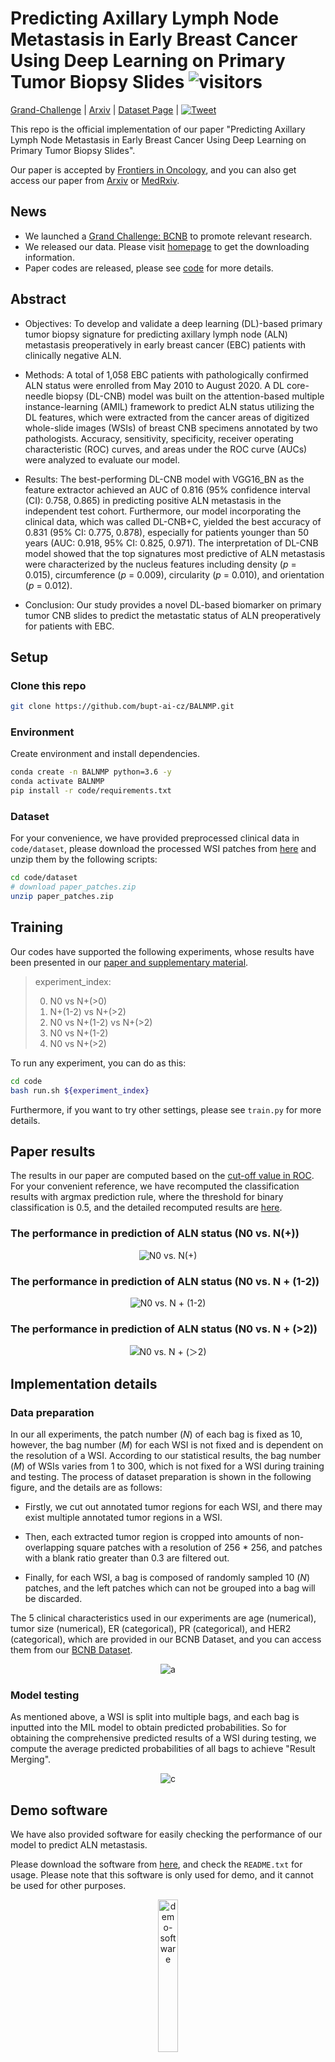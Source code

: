 # Predicting Axillary Lymph Node Metastasis in Early Breast Cancer Using Deep Learning on Primary Tumor Biopsy Slides ![visitors](https://visitor-badge.glitch.me/badge?page_id=bupt-ai-cz.BALNMP)
[Grand-Challenge](https://bcnb.grand-challenge.org/) | [Arxiv](https://arxiv.org/abs/2112.02222) | [Dataset Page](https://bupt-ai-cz.github.io/BCNB/) | [![Tweet](https://img.shields.io/twitter/url/http/shields.io.svg?style=social)](https://twitter.com/intent/tweet?text=Codes%20and%20Data%20for%20Our%20Paper:%20"Predicting%20Axillary%20Lymph%20Node%20Metastasis%20in%20Early%20Breast%20Cancer"%20&url=https://github.com/bupt-ai-cz/BALNMP)

This repo is the official implementation of our paper "Predicting Axillary Lymph Node Metastasis in Early Breast Cancer Using Deep Learning on Primary Tumor Biopsy Slides".

Our paper is accepted by [Frontiers in Oncology](https://www.frontiersin.org/articles/10.3389/fonc.2021.759007/full), and you can also get access our paper from [Arxiv](https://arxiv.org/abs/2112.02222) or [MedRxiv](https://www.medrxiv.org/content/10.1101/2021.10.10.21264721).

## News
- We launched a [Grand Challenge: BCNB](https://bcnb.grand-challenge.org/) to promote relevant research.
- We released our data. Please visit [homepage](https://bupt-ai-cz.github.io/BCNB/) to get the downloading information.
- Paper codes are released, please see [code](./code) for more details.

## Abstract

- Objectives: To develop and validate a deep learning (DL)-based primary tumor biopsy signature for predicting axillary lymph node (ALN) metastasis preoperatively in early breast cancer (EBC) patients with clinically negative ALN.

- Methods: A total of 1,058 EBC patients with pathologically confirmed ALN status were enrolled from May 2010 to August 2020. A DL core-needle biopsy (DL-CNB) model was built on the attention-based multiple instance-learning (AMIL) framework to predict ALN status utilizing the DL features, which were extracted from the cancer areas of digitized whole-slide images (WSIs) of breast CNB specimens annotated by two pathologists. Accuracy, sensitivity, specificity, receiver operating characteristic (ROC) curves, and areas under the ROC curve (AUCs) were analyzed to evaluate our model.

- Results: The best-performing DL-CNB model with VGG16_BN as the feature extractor achieved an AUC of 0.816 (95% confidence interval (CI): 0.758, 0.865) in predicting positive ALN metastasis in the independent test cohort. Furthermore, our model incorporating the clinical data, which was called DL-CNB+C, yielded the best accuracy of 0.831 (95% CI: 0.775, 0.878), especially for patients younger than 50 years (AUC: 0.918, 95% CI: 0.825, 0.971). The interpretation of DL-CNB model showed that the top signatures most predictive of ALN metastasis were characterized by the nucleus features including density (*p* = 0.015), circumference (*p* = 0.009), circularity (*p* = 0.010), and orientation (*p* = 0.012).

- Conclusion: Our study provides a novel DL-based biomarker on primary tumor CNB slides to predict the metastatic status of ALN preoperatively for patients with EBC.

## Setup

### Clone this repo

```bash
git clone https://github.com/bupt-ai-cz/BALNMP.git
```

### Environment

Create environment and install dependencies.

```bash
conda create -n BALNMP python=3.6 -y
conda activate BALNMP
pip install -r code/requirements.txt
```

### Dataset

For your convenience, we have provided preprocessed clinical data in `code/dataset`, please download the processed WSI patches from [here](https://drive.google.com/file/d/1wY5KIVixdwzZZq2m0IoqmBLp0YlwBAz6/view?usp=sharing) and unzip them by the following scripts:

```bash
cd code/dataset
# download paper_patches.zip
unzip paper_patches.zip
```

## Training

Our codes have supported the following experiments, whose results have been presented in our [paper and supplementary material](https://arxiv.org/abs/2112.02222).

> experiment_index:
> 
> 0. N0 vs N+(>0)
> 1. N+(1-2) vs N+(>2)
> 2. N0 vs N+(1-2) vs N+(>2)
> 3. N0 vs N+(1-2)
> 4. N0 vs N+(>2)

To run any experiment, you can do as this:

```bash
cd code
bash run.sh ${experiment_index}
```

Furthermore, if you want to try other settings, please see `train.py` for more details.

## Paper results

The results in our paper are computed based on the [cut-off value in ROC](https://en.wikipedia.org/wiki/Youden%27s_J_statistic#:~:text=Youden%27s%20index%20is,as%20informedness.%5B3%5D). For your convenient reference, we have recomputed the classification results with argmax prediction rule, where the threshold for binary classification is 0.5, and the detailed recomputed results are [here](./recompute_results.md).

### The performance in prediction of ALN status (N0 vs. N(+))

<div align="center">
    <img src="imgs/N0 vs. N(+).png" alt="N0 vs. N(+)"/>
</div>

### The performance in prediction of ALN status (N0 vs. N + (1-2))

<div align="center">
    <img src="imgs/N0 vs. N + (1-2).png" alt="N0 vs. N + (1-2)"/>
</div>

### The performance in prediction of ALN status (N0 vs. N + (>2))

<div align="center">
    <img src="imgs/N0 vs. N + (＞2).png" alt="N0 vs. N + (＞2)"/>
</div>

## Implementation details

### Data preparation

In our all experiments, the patch number (*N*) of each bag is fixed as 10, however, the bag number (*M*) for each WSI is not fixed and is dependent on the resolution of a WSI. According to our statistical results, the bag number (*M*) of WSIs varies from 1 to 300, which is not fixed for a WSI during training and testing. The process of dataset preparation is shown in the following figure, and the details are as follows:

- Firstly, we cut out annotated tumor regions for each WSI, and there may exist multiple annotated tumor regions in a WSI.

- Then, each extracted tumor region is cropped into amounts of non-overlapping square patches with a resolution of 256 \* 256, and patches with a blank ratio greater than 0.3 are filtered out.

- Finally, for each WSI, a bag is composed of randomly sampled 10 (*N*) patches, and the left patches which can not be grouped into a bag will be discarded.

The 5 clinical characteristics used in our experiments are age (numerical), tumor size (numerical), ER (categorical), PR (categorical), and HER2 (categorical), which are provided in our BCNB Dataset, and you can access them from our [BCNB Dataset](https://bupt-ai-cz.github.io/BCNB/).

<div align="center">
    <img src="imgs/a.png" alt="a"/>
</div>

### Model testing

As mentioned above, a WSI is split into multiple bags, and each bag is inputted into the MIL model to obtain predicted probabilities. So for obtaining the comprehensive predicted results of a WSI during testing, we compute the average predicted probabilities of all bags to achieve "Result Merging".

<div align="center">
    <img src="imgs/c.png" alt="c"/>
</div>

## Demo software

We have also provided software for easily checking the performance of our model to predict ALN metastasis.

Please download the software from [here](https://drive.google.com/drive/folders/18f0rEmV3dfdZsnFY2mfbF-MMtk9JkjZY?usp=sharing), and check the `README.txt` for usage. Please note that this software is only used for demo, and it cannot be used for other purposes.

<div align="center">
    <img src="imgs/demo-software.png" alt="demo-software" height="25%" width="25%" />
</div>

## Citation

If this work helps your research, please cite this paper in your publications.

```
@article{xu2021predicting,
  title={Predicting axillary lymph node metastasis in early breast cancer using deep learning on primary tumor biopsy slides},
  author={Xu, Feng and Zhu, Chuang and Tang, Wenqi and Wang, Ying and Zhang, Yu and Li, Jie and Jiang, Hongchuan and Shi, Zhongyue and Liu, Jun and Jin, Mulan},
  journal={Frontiers in oncology},
  volume={11},
  pages={759007},
  year={2021},
  publisher={Frontiers Media SA}
}
```

## Contact

If you encounter any problems, please open an issue without hesitation, and you can also contact us with the following:

- email: tangwenqi@bupt.edu.cn, czhu@bupt.edu.cn, drxufeng@mail.ccmu.edu.cn

## Acknowledgements

This project is based on the following open-source projects. We thank their authors for making the source code publically available.

- [AttentionDeepMIL](https://github.com/AMLab-Amsterdam/AttentionDeepMIL)